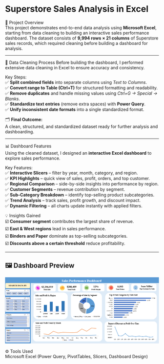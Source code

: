 # Superstore Sales Analysis in Excel 

📌 Project Overview  
This project demonstrates end-to-end data analysis using **Microsoft Excel**, starting from data cleaning to building an interactive sales performance dashboard.
The dataset consists of **9,994 rows × 21 columns** of Superstore sales records, which required cleaning before building a dashboard for analysis.
___
📝 Data Cleaning Process
Before building the dashboard, I performed extensive data cleaning in Excel to ensure accuracy and consistency.

Key Steps:  
✅ **Split combined fields** into separate columns using *Text to Columns*.  
✅ **Convert range to Table (Ctrl+T)** for structured formatting and readability.  
✅ **Remove duplicates** and handle missing values using *Ctrl+G → Special → Blanks*.  
✅ **Standardize text entries** (remove extra spaces) with **Power Query**.  
✅ **Unify inconsistent date formats** into a single standardized format.  

🗂️ **Final Outcome:**  
A clean, structured, and standardized dataset ready for further analysis and dashboarding.  
___
📊 Dashboard Features  
Using the cleaned dataset, I designed an **interactive Excel dashboard** to explore sales performance.  

Key Features:  
✅ **Interactive Slicers** – filter by year, month, category, and region.  
✅ **KPI Highlights** – quick view of sales, profit, orders, and top customer.  
✅ **Regional Comparison** – side-by-side insights into performance by region.  
✅ **Customer Segments** – revenue contribution by segment.  
✅ **Sub-Category Breakdown** – identify top-selling product subcategories.  
✅ **Trend Analysis** – track sales, profit growth, and discount impact.  
✅ **Dynamic Filtering** – all charts update instantly with applied filters.

💡 Insights Gained  
☑️ **Consumer segment** contributes the largest share of revenue.  
☑️ **East & West regions** lead in sales performance.  
☑️ **Binders and Paper** dominate as top-selling subcategories.  
☑️ **Discounts above a certain threshold** reduce profitability.  
___
## 🖼️ Dashboard Preview  

![Dashboard Preview](Dashboard.png)

⚙️ Tools Used  
Microsoft Excel (Power Query, PivotTables, Slicers, Dashboard Design)  
